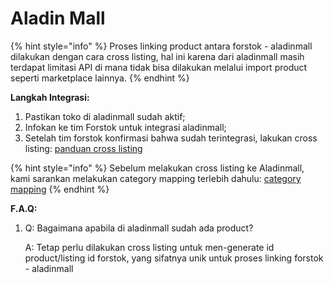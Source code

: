 # Aladin Mall

{% hint style="info" %}
Proses linking product antara forstok - aladinmall dilakukan dengan cara cross listing, hal ini karena dari aladinmall masih terdapat limitasi API di mana tidak bisa dilakukan melalui import product seperti marketplace lainnya.
{% endhint %}

**Langkah Integrasi:**

1. Pastikan toko di aladinmall sudah aktif;
2. Infokan ke tim Forstok untuk integrasi aladinmall;
3. Setelah tim forstok konfirmasi bahwa sudah terintegrasi, lakukan cross listing: [panduan cross listing](../listings/cross-listing-xls.md)

{% hint style="info" %}
Sebelum melakukan cross listing ke Aladinmall, kami sarankan melakukan category mapping terlebih dahulu: [category mapping](../settings/category.md)
{% endhint %}

**F.A.Q:**

1.  Q: Bagaimana apabila di aladinmall sudah ada product?

    A: Tetap perlu dilakukan cross listing untuk men-generate id product/listing id forstok, yang sifatnya unik untuk proses linking forstok - aladinmall
